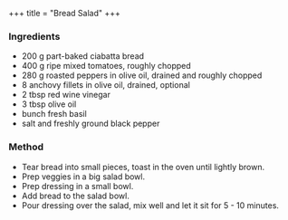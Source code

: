 +++
title = "Bread Salad"
+++

### Ingredients

- 200 g part-baked ciabatta bread
- 400 g ripe mixed tomatoes, roughly chopped
- 280 g roasted peppers in olive oil, drained and roughly chopped
- 8 anchovy fillets in olive oil, drained, optional
- 2 tbsp red wine vinegar
- 3 tbsp olive oil
- bunch fresh basil
- salt and freshly ground black pepper

### Method

- Tear bread into small pieces, toast in the oven until lightly brown.
- Prep veggies in a big salad bowl.
- Prep dressing in a small bowl.
- Add bread to the salad bowl.
- Pour dressing over the salad, mix well and let it sit for 5 - 10 minutes.
